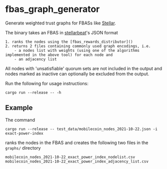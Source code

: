 # fbas_graph_generator

Generate weighted trust graphs for FBASs like [Stellar](https://www.stellar.org/).

The binary takes an FBAS in [stellarbeat](https://stellarbeat.io/)'s JSON format

    1. ranks the nodes using the [fbas_rewards_distributor]()
    2. returns 2 files containing commonly used graph encodings, i.e.
        - a nodes list with weights (using one of the algorithms implemented in the above tool) for each node and
        - an adjacency list

All nodes with 'unsatisfiable' quorum sets are not included in the output and nodes marked as inactive can optionally be excluded from the output.

Run the following for usage instructions:

```
cargo run --release -- -h
```

## Example

The command

```
cargo run --release -- test_data/mobilecoin_nodes_2021-10-22.json -i exact-power-index
```

ranks the nodes in the FBAS and creates the following two files in the `graphs/` directory

```
mobilecoin_nodes_2021-10-22_exact_power_index_nodelist.csv
mobilecoin_nodes_2021-10-22_exact_power_index_adjacency_list.csv

```
